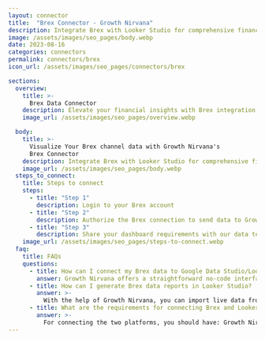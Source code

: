 ```yaml
---
layout: connector
title:  "Brex Connector - Growth Nirvana"
description: Integrate Brex with Looker Studio for comprehensive financial analytics that drive financial excellence.
image: /assets/images/seo_pages/body.webp
date: 2023-08-16
categories: connectors
permalink: connectors/brex
icon_url: /assets/images/seo_pages/connectors/brex

sections:
  overview:
    title: >-
      Brex Data Connector
    description: Elevate your financial insights with Brex integration. Seamlessly merge Brex's financial data with Looker Studio's analytical capabilities, unlocking insights that power financial decisions, expenses, and growth strategies.
    image_url: /assets/images/seo_pages/overview.webp

  body:
    title: >-
      Visualize Your Brex channel data with Growth Nirvana's
      Brex Connector
    description: Integrate Brex with Looker Studio for comprehensive financial analytics that drive financial excellence.
    image_url: /assets/images/seo_pages/body.webp
  steps_to_connect:
    title: Steps to connect
    steps:
      - title: "Step 1"
        description: Login to your Brex account
      - title: "Step 2"
        description: Authorize the Brex connection to send data to Growth Nirvana
      - title: "Step 3"
        description: Share your dashboard requirements with our data team. We will build the report for you.
    image_url: /assets/images/seo_pages/steps-to-connect.webp
  faq:
    title: FAQs
    questions:
      - title: How can I connect my Brex data to Google Data Studio/Looker Studio?
        answer: Growth Nirvana offers a straightforward no-code interface to connect to Brex data sources.
      - title: How can I generate Brex data reports in Looker Studio?
        answer: >-
          With the help of Growth Nirvana, you can import live data from Brex into Looker Studio. These data can be viewed in charts, tables, and dashboards to generate branded reports that can be shared instantly.
      - title: What are the requirements for connecting Brex and Looker Studio?
        answer: >-
          For connecting the two platforms, you should have: Growth Nirvana Account and Brex Ads Account
---
```

